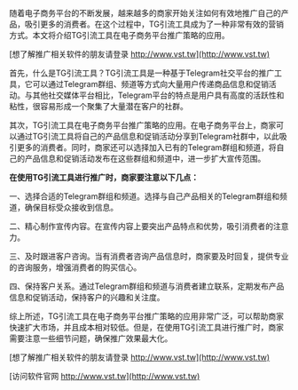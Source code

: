 随着电子商务平台的不断发展，越来越多的商家开始关注如何有效地推广自己的产品，吸引更多的消费者。在这个过程中，TG引流工具成为了一种非常有效的营销方式。本文将介绍TG引流工具在电子商务平台推广策略的应用。

[想了解推广相关软件的朋友请登录 http://www.vst.tw](http://www.vst.tw)

首先，什么是TG引流工具？TG引流工具是一种基于Telegram社交平台的推广工具，它可以通过Telegram群组、频道等方式向大量用户传递商品信息和促销活动。与其他社交媒体平台相比，Telegram平台的特点是用户具有高度的活跃性和粘性，很容易形成一个聚集了大量潜在客户的社群。

其次，TG引流工具在电子商务平台推广策略的应用。在电子商务平台上，商家可以通过TG引流工具将自己的产品信息和促销活动分享到Telegram社群中，以此吸引更多的消费者。同时，商家还可以选择加入已有的Telegram群组和频道，将自己的产品信息和促销活动发布在这些群组和频道中，进一步扩大宣传范围。

**在使用TG引流工具进行推广时，商家要注意以下几点：**

一、选择合适的Telegram群组和频道。选择与自己产品相关的Telegram群组和频道，确保目标受众接收到信息。

二、精心制作宣传内容。在宣传内容上要突出产品特点和优势，吸引消费者的注意力。

三、及时跟进客户咨询。当有消费者咨询产品信息时，商家要及时回复，提供专业的咨询服务，增强消费者的购买信心。

四、保持客户关系。通过Telegram群组和频道与消费者建立联系，定期发布产品信息和促销活动，保持客户的兴趣和关注度。

综上所述，TG引流工具在电子商务平台推广策略的应用非常广泛，可以帮助商家快速扩大市场，并且成本相对较低。但是，在使用TG引流工具进行推广时，商家需要注意一些细节问题，确保推广效果最大化。

[想了解推广相关软件的朋友请登录 http://www.vst.tw](http://www.vst.tw)


[访问软件官网 http://www.vst.tw](http://www.vst.tw)
